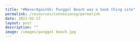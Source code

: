 ```yaml
---
title: "#NeverAgainSG: Punggol Beach was a Sook Ching site"
permalink: /resources/connexionsg/permalink
date: 2022-02-17
layout: post
description: ""
image: /images/punggol beach.jpg
---
```

